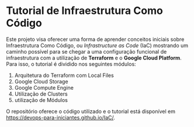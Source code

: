 # Tutorial de Infraestrutura Como Código

Este projeto visa oferecer uma forma de aprender conceitos iniciais sobre Infraestrutura Como Código, ou *Infrastructure as Code* (IaC) mostrando um caminho possível para se chegar a uma configuração funcional
de infraestrutura com a utilização de **Terraform** e o **Google Cloud Platform**. Para isso, o tutorial é dividido nos seguintes módulos:

1) Arquitetura do Terraform com Local Files
2) Google Cloud Storage
3) Google Compute Engine
4) Utilização de Clusters
5) utilização de Módulos

O repositório oferece o código utilizado e o tutorial está disponível em https://devops-para-iniciantes.github.io/IaC/.
